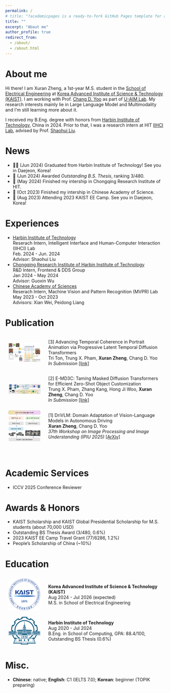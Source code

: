 ```yaml
---
permalink: /
# title: "?academicpages is a ready-to-fork GitHub Pages template for academic personal websites"
title: ""
excerpt: "About me"
author_profile: true
redirect_from:
  - /about/
  - /about.html
---
```


# About me

Hi there! I am Xuran Zheng, a 1st-year M.S. student in the [School of Electrical Engineering](https://ee.kaist.ac.kr/en/) at [Korea Advanced Institute of Science & Technology (KAIST)](https://www.kaist.ac.kr/en/). I am working with Prof. [Chang D. Yoo](http://sanctusfactory.com/family.php) as part of [U-AIM Lab](http://sanctusfactory.com/u-aim/). My research interests mainly lie in Large Language Model and Multimodality and I'm still learning more about it.

<!-- In particular, I leverage HCI and AI techniques to comprehend video content and build interactive technologies that empower users to <strong>create and consume video content</strong> more effectively. -->

I received my B.Eng. degree with honors from [Harbin Institute of Technology](http://en.hit.edu.cn/), China in 2024. Prior to that, I was a research intern at HIT [IIHCI Lab](https://computing.hit.edu.cn/2018/1126/c11289a218424/page.htm), advised by Prof. [Shaohui Liu](https://scholar.google.com/citations?user=mpwos7UAAAAJ&hl=en).

# News

- 👩‍💼 (Jun 2024) Graduated from Harbin Institute of Technology! See you in Daejeon, Korea!<br>
- 📝 (Jun 2024) Awarded <i>Outstanding B.S. Thesis</i>, ranking 3/480.<br>
- 📝 (May 2024) Finished my intership in Chongqing Research Institute of HIT.<br>
- 📝 (Oct 2023) Finished my intership in Chinese Academy of Science.<br>
- 🛫 (Aug 2023) Attending 2023 KAIST EE Camp. See you in Daejeon, Korea!<br>

# Experiences

<ul class="list-item wrapper">
  <li>
    <a href="http://en.hit.edu.cn/">Harbin Institute of Technology</a> <br>
    Reserach Intern, Intelligent Interface and Human-Computer Interaction (IIHCI) Lab <br>
    Feb. 2024 - Jun. 2024 <br>
    Advisor: Shaohui Liu
  </li>
  <li>
    <a href="https://cri.hit.edu.cn/main.htm">Chongqing Research Institute of Harbin Institute of Technology</a> <br>
    R&amp;D Intern, Frontend &amp; DDS Group <br>
    Jan 2024 - May 2024 <br>
    Advisor: Guoxin Wu
  </li>
  <li>
    <a href="https://english.cas.cn/">Chinese Academy of Sciences</a> <br>
    Reserach Intern, Machine Vision and Pattern Recognition (MVPR) Lab <br>
    May 2023 - Oct 2023 <br>
    Advisors: Xian Wei, Peidong Liang
  </li>
</ul>

<style>
.flex-container {
  display: flex;
  align-items: center;
}

.flex-container > div {
  margin: 10px;
  padding:5px;
  align-items: flex-start;
}

.flex-container img {
      max-width: 20%; /* 设置图片最大宽度，根据需要进行调整 */
      margin: 10px;
      /* margin-left: 20px; 图片右边距，可以根据需要调整 */
      /* margin-top: 15px; 图片右边距，可以根据需要调整 */
    }
</style>

# Publication

<!-- <div class="flex-container">
  <img src="images/white.jpeg" alt="pic">
  <div>
  [4] MaSTRA-ALA: Masked Scalable Interpolant Transformers with Representation Alignment and Adaptive Latent Aggregation for Image-Based Virtual Try-On <br>
  Ji Woo Hong, Tri Ton, Gwanhyeong Koo, Sunjae Yoon, Trung X. Pham, <b>Xuran Zheng</b>, Chang D. Yoo <br>
  <i>In Submission</i>
  <a href="https://arxiv.org/abs/xxxx.xxxxx">[link]</a> <br>
  </div>
</div> -->

<div class="flex-container">
  <img src="images/PLaTe.png" alt="pic">
  <div>
  [3] Advancing Temporal Coherence in Portrait Animation via Progressive Latent  Temporal Diffusion Transformers <br>
  Tri Ton, Trung X. Pham, <b>Xuran Zheng</b>, Chang D. Yoo <br>
  <i>In Submission</i>
  <a href="https://arxiv.org/abs/xxxx.xxxxx">[link]</a> <br>
  </div>
</div>

<div class="flex-container">
  <img src="images/E-MD3C.png" alt="pic">
  <div>
  [2] E-MD3C: Taming Masked Diffusion Transformers for Efficient Zero-Shot Object Customization <br>
  Trung X. Pham, Zhang Kang, Hong Ji Woo, <b>Xuran Zheng</b>, Chang D. Yoo <br>
  <i>In Submission</i>
  <a href="https://arxiv.org/abs/xxxx.xxxxx">[link]</a> <br>
  </div>
</div>

<div class="flex-container">
  <img src="images/DriVLM.png" alt="pic">
  <div>
  [1] DriVLM: Domain Adaptation of Vision-Language Models in Autonomous Driving <br>
  <b>Xuran Zheng</b>, Chang D. Yoo <br>
  <i>37th Workshop on Image Processing and Image Understanding (IPIU 2025)</i>
  <a href="https://arxiv.org/abs/2501.05081">[ArXiv]</a> <br>
  </div>
</div>
<br>
<br>

# Academic Services

- ICCV 2025 Conference Reviewer

# Awards & Honors

- KAIST Scholarship and KAIST Global Presidential Scholarship for M.S. students (about 70,000 USD)<br>
- Outstanding BS Thesis Award (3/480, 0.6%)<br>
- 2023 KAIST EE Camp Travel Grant (77/6286, 1.2%)<br>
- People’s Scholarship of China (~10%)<br>

# Education

<div class="flex-container">
  <img src="images/KAIST_logo.png" alt="pic" width="120">
  <div>
  <b>Korea Advanced Institute of Science & Technology (KAIST)</b> <br>
  Aug 2024 - Jul 2026 (expected)<br>
  M.S. in School of Electrical Engineering<br>
  </div>
</div>

<div class="flex-container">
  <img src="images/HIT.png" alt="pic" width="120">
  <div>
  <b>Harbin Institute of Technology</b> <br>
  Aug 2020 - Jul 2024 <br>
  B.Eng. in School of Computing, GPA: 88.4/100, Outstanding BS Thesis (0.6%) <br>
  </div>
</div>

# Misc.

- <b>Chinese</b>: native; <b>English</b>: C1 (IELTS 7.0); <b>Korean</b>: beginner (TOPIK preparing) <br>

<div hidden  style="width:50%;">
<!-- <a href="http://www.clustrmaps.com/map/Jiufengsc.github.io" title="Visit tracker for Jiufengsc.github.io"><img src="//www.clustrmaps.com/map_v2.png?d=WU1e21Wr3it5EdEPQQ961ysHrThSFB_sAcHq5P0B1DA" /></a> -->
<script type="text/javascript" id="clustrmaps" src="//clustrmaps.com/map_v2.js?d=WU1e21Wr3it5EdEPQQ961ysHrThSFB_sAcHq5P0B1DA"></script>
<script type="text/javascript" src="//rf.revolvermaps.com/0/0/7.js?i=5iffew9vddy&amp;m=0&amp;c=ff0000&amp;cr1=ffffff&amp;sx=0" async="async"></script>
<!-- Google tag (gtag.js) -->
<!-- <script async src="https://www.googletagmanager.com/gtag/js?id=G-MPEZ7VWJR6"></script> -->
<script>
  window.dataLayer = window.dataLayer || [];
  function gtag(){dataLayer.push(arguments);}
  gtag('js', new Date());

gtag('config', 'G-MPEZ7VWJR6');
</script>

</div>
